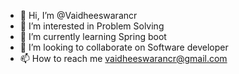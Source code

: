 - 👋 Hi, I’m @Vaidheeswarancr
- 👀 I’m interested in Problem Solving
- 🌱 I’m currently learning Spring boot
- 💞️ I’m looking to collaborate on Software developer
- 📫 How to reach me vaidheeswarancr@gmail.com

<!---
Vaidheeswarancr/Vaidheeswarancr is a ✨ special ✨ repository because its `README.md` (this file) appears on your GitHub profile.
You can click the Preview link to take a look at your changes.
--->
